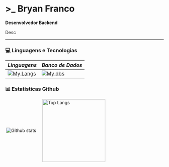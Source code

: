 # >_ Bryan Franco
**Desenvolvedor Backend** 

Desc

---

### 💻 Linguagens e Tecnologias

*Linguagens* | *Banco de Dados* | 
------------ | ---------------- |
[![My Langs](https://skillicons.dev/icons?i=nodejs,js,ts,py,java&perline=5)](https://skillicons.devi) | [![My dbs](https://skillicons.dev/icons?i=mysql,postgres,mongodb&perline=3)](https://skillicons.devi)


### 📊 Estatísticas Github

<div style="display: flex; align-items: center; gap: 20px;">
  <img
    align="right"
    alt="Github stats"
    heighh=200
    src="https://github-readme-stats.vercel.app/api?username=anuraghazra&show_icons=true&theme=dracula">
  <img
    align="left"
    alt="Top Langs"
    height=200
    src="https://github-readme-stats.vercel.app/api/top-langs/?username=bryanljf&layout=compact&theme=dracula">
</div>


